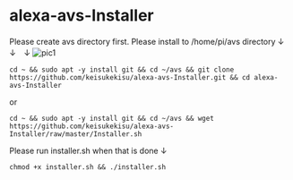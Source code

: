 # alexa-avs-Installer
Please create avs directory first.
Please install to /home/pi/avs directory
↓　↓　↓
![pic1](https://github.com/keisukekisu/alexa-avs-Installer/blob/master/pic/pic1.png)
```
cd ~ && sudo apt -y install git && cd ~/avs && git clone https://github.com/keisukekisu/alexa-avs-Installer.git && cd alexa-avs-Installer
```
or
```
cd ~ && sudo apt -y install git && cd ~/avs && wget https://github.com/keisukekisu/alexa-avs-Installer/raw/master/Installer.sh
```
Please run installer.sh when that is done ↓
```
chmod +x installer.sh && ./installer.sh
```
